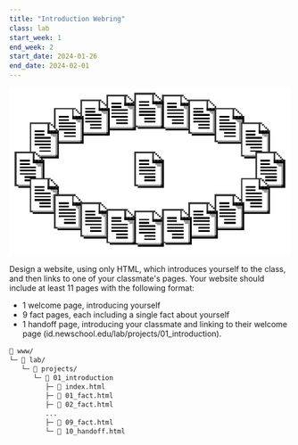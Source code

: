 ```yaml
---
title: "Introduction Webring"
class: lab
start_week: 1
end_week: 2
start_date: 2024-01-26
end_date: 2024-02-01
---
```


![](/files/lab/webring.png)

Design a website, using only HTML, which introduces yourself to the class, and then links to one of your classmate's pages. Your website should include at least 11 pages with the following format:
- 1 welcome page, introducing yourself
- 9 fact pages, each including a single fact about yourself
- 1 handoff page, introducing your classmate and linking to their welcome page (id.newschool.edu/lab/projects/01_introduction).

~~~
📂 www/
└─ 📂 lab/ 
   └─ 📁 projects/
      └─ 📁 01_introduction
	     ├─ 📄 index.html
		 ├─ 📄 01_fact.html
		 ├─ 📄 02_fact.html
		 ...
		 ├─ 📄 09_fact.html
		 └─ 📄 10_handoff.html
~~~